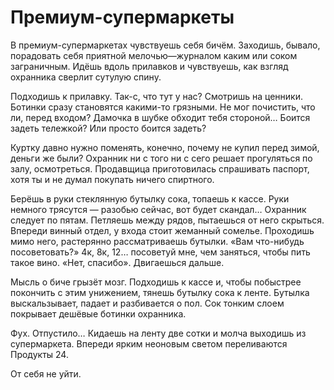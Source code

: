 # Премиум-супермаркеты

В премиум-супермаркетах чувствуешь себя бичём. Заходишь, бывало, порадовать себя приятной мелочью—журналом каким или соком заграничным. Идёшь вдоль прилавков и чувствуешь, как взгляд охранника сверлит сутулую спину.

Подходишь к прилавку. Так-с, что тут у нас? Смотришь на ценники. Ботинки сразу становятся какими-то грязными. Не мог почистить, что ли, перед входом? Дамочка в шубке обходит тебя стороной… Боится задеть тележкой? Или просто боится задеть?

Куртку давно нужно поменять, конечно, почему не купил перед зимой, деньги же были? Охранник ни с того ни с сего решает прогуляться по залу, осмотреться. Продавщица приготовилась спрашивать паспорт, хотя ты и не думал покупать ничего спиртного.

Берёшь в руки стеклянную бутылку сока, топаешь к кассе. Руки немного трясутся — разобью сейчас, вот будет скандал… Охранник следует по пятам. Петляешь между рядов, пытаешься от него скрыться. Впереди винный отдел, у входа стоит жеманный сомелье. Проходишь мимо него, растерянно рассматриваешь бутылки. «Вам что-нибудь посоветовать?» 4к, 8к, 12… посоветуй мне, чем заняться, чтобы пить такое вино. «Нет, спасибо». Двигаешься дальше.

Мысль о биче грызёт мозг. Подходишь к кассе и, чтобы побыстрее покончить с этим унижением, тянешь бутылку сока к ленте. Бутылка выскальзывает, падает и разбивается о пол. Сок тонким слоем покрывает дешёвые ботинки охранника.

Фух. Отпустило… Кидаешь на ленту две сотки и молча выходишь из супермаркета. Впереди ярким неоновым светом переливаются Продукты 24.

От себя не уйти.